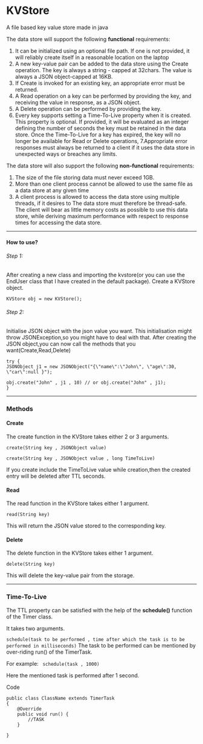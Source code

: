 # KVStore
A file based key value store made in java

The data store will support the following **functional** requirements:

1. It can be initialized using an optional file path. If one is not provided, it will reliably create itself in a reasonable location on the laptop
2. A new key-value pair can be added to the data store using the Create operation. The key is always a string - capped at 32chars. The value is always a JSON object-capped at 16KB.
3. If Create is invoked for an existing key, an appropriate error must be returned.
4. A Read operation on a key can be performed by providing the key, and receiving the value in response, as a JSON object.
5. A Delete operation can be performed by providing the key.
6. Every key supports setting a Time-To-Live property when it is created. This property is optional. If provided, it will be evaluated as an integer defining the number of seconds the key must be retained in the data store. Once the Time-To-Live for a key has expired, the key will no longer be available for Read or Delete operations,
7.Appropriate error responses must always be returned to a client if it uses the data store in unexpected ways or breaches any limits.


The data store will also support the following **non-functional** requirements:

1. The size of the file storing data must never exceed 1GB.
2. More than one client process cannot be allowed to use the same file as a data store at any given time
3. A client process is allowed to access the data store using multiple threads, if it desires to The data store must therefore be thread-safe.
The client will bear as little memory costs as possible to use this data store, while deriving maximum performance with respect to response times for accessing the data store.
__________________________________________

#### How to use?

###### Step 1:
After creating a new class and importing the kvstore(or you can use the EndUser class that I have created in the default package).
Create a KVStore object.

`KVStore obj = new KVStore();`

###### Step 2:
Initialise JSON object with the json value you want.
This initialisation might throw JSONException,so you might have to deal with that.
After creating the JSON object,you can now call the methods that you want(Create,Read,Delete)

```
try {
JSONObject j1 = new JSONObject("{\"name\":\"John\", \"age\":30, \"car\":null }");

obj.create("John" , j1 , 10) // or obj.create("John" , j1);
}
```
__________________

    
### Methods
#### Create
The create function in the KVStore takes either 2 or 3 arguments.

`create(String key , JSONObject value)`

`create(String key , JSONObject value , long TimeToLive)`

If you create include the TimeToLive value while creation,then the created entry will be deleted after TTL seconds.

#### Read
The read function in the KVStore takes either 1 argument.

`read(String key)`

This will return the JSON value stored to the corresponding key.


#### Delete
The delete function in the KVStore takes either 1 argument.

`delete(String key)`

This will delete the key-value pair from the storage.

_____________________

### Time-To-Live

The TTL property can be satisfied with the help of the **schedule()** function of the Timer class.

It takes two arguments.

`schedule(task to be performed , time after which the task is to be performed in milliseconds)`
The task to be performed can be mentioned by over-riding run() of the TimerTask.

For example:  ` schedule(task , 1000)` 

Here the mentioned task is performed after 1 second.

Code 
```
public class ClassName extends TimerTask
{
    @Override
    public void run() {
        //TASK
    }

}
```
